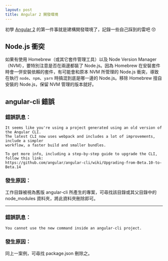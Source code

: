 ```yaml
---
layout: post
title: Angular 2 開發環境
---
```


初學 [Angular 2](https://angular.io/) 的第一件事就是建構開發環境了，記錄一些自己踩到的雷吧 😚

## Node.js 衝突
如果有使用 Homebrew（或其它套件管理工具）以及 Node Version Manager（NVM），要特別注意是否在兩邊都裝了 Node.js。因為 Homebrew 在安裝套件時會一併安裝依賴的套件，有可能會和原本 NVM 所管理的 Node.js 衝突，導致在執行 `node`、`npm`、`yarn` 時搞混到底是哪一邊的 Node.js。移除 Homebrew 擅自安裝的 Node.js，保留 NVM 管理的版本就好。

## angular-cli 錯誤

### 錯誤訊息：
```
It seems like you're using a project generated using an old version of the Angular CLI.
The latest CLI now uses webpack and includes a lot of improvements, include a simpler
workflow, a faster build and smaller bundles.

To get more info, including a step-by-step guide to upgrade the CLI, follow this link:
https://github.com/angular/angular-cli/wiki/Upgrading-from-Beta.10-to-Beta.14
```

### 發生原因：
工作目錄被視為舊版 angular-cli 所產生的專案，可尋找該目錄或其父目錄中的 node_modules 資料夾，將此資料夾刪除即可。

-----------

### 錯誤訊息：
```
You cannot use the new command inside an angular-cli project.
```

### 發生原因：
同上一案例，可尋找 package.json 刪除之。